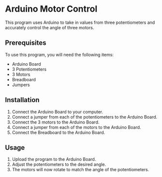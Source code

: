 # Arduino Motor Control

This program uses Arduino to take in values from three potentiometers and accurately control the angle of three motors. 

## Prerequisites

To use this program, you will need the following items: 
- Arduino Board
- 3 Potentiometers
- 3 Motors
- Breadboard
- Jumpers

## Installation

1. Connect the Arduino Board to your computer. 
2. Connect a jumper from each of the potentiometers to the Arduino Board. 
3. Connect the 3 motors to the Arduino Board.
4. Connect a jumper from each of the motors to the Arduino Board. 
5. Connect the Breadboard to the Arduino Board. 

## Usage

1. Upload the program to the Arduino Board. 
2. Adjust the potentiometers to the desired angle. 
3. The motors will now rotate to match the angle of the potentiometers. 
